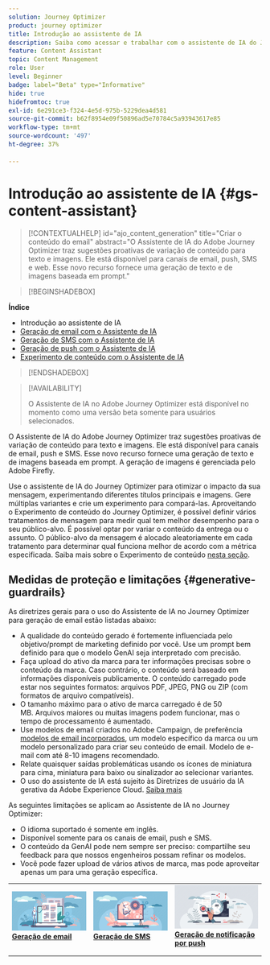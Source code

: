 ```yaml
---
solution: Journey Optimizer
product: journey optimizer
title: Introdução ao assistente de IA
description: Saiba como acessar e trabalhar com o assistente de IA do Journey Optimizer
feature: Content Assistant
topic: Content Management
role: User
level: Beginner
badge: label="Beta" type="Informative"
hide: true
hidefromtoc: true
exl-id: 6e291ce3-f324-4e5d-975b-5229dea4d581
source-git-commit: b62f8954e09f50896ad5e70784c5a93943617e85
workflow-type: tm+mt
source-wordcount: '497'
ht-degree: 37%

---
```


# Introdução ao assistente de IA {#gs-content-assistant}

>[!CONTEXTUALHELP]
>id="ajo_content_generation"
>title="Criar o conteúdo do email"
>abstract="O Assistente de IA do Adobe Journey Optimizer traz sugestões proativas de variação de conteúdo para texto e imagens. Ele está disponível para canais de email, push, SMS e web. Esse novo recurso fornece uma geração de texto e de imagens baseada em prompt."

>[!BEGINSHADEBOX]

**Índice**

* Introdução ao assistente de IA
* [Geração de email com o Assistente de IA](generative-email.md)
* [Geração de SMS com o Assistente de IA](generative-sms.md)
* [Geração de push com o Assistente de IA](generative-push.md)
* [Experimento de conteúdo com o Assistente de IA](generative-experimentation.md)

>[!ENDSHADEBOX]

>[!AVAILABILITY]
>
>O Assistente de IA no Adobe Journey Optimizer está disponível no momento como uma versão beta somente para usuários selecionados.

O Assistente de IA do Adobe Journey Optimizer traz sugestões proativas de variação de conteúdo para texto e imagens. Ele está disponível para canais de email, push e SMS. Esse novo recurso fornece uma geração de texto e de imagens baseada em prompt. A geração de imagens é gerenciada pelo Adobe Firefly.

Use o assistente de IA do Journey Optimizer para otimizar o impacto da sua mensagem, experimentando diferentes títulos principais e imagens. Gere múltiplas variantes e crie um experimento para compará-las. Aproveitando o Experimento de conteúdo do Journey Optimizer, é possível definir vários tratamentos de mensagem para medir qual tem melhor desempenho para o seu público-alvo. É possível optar por variar o conteúdo da entrega ou o assunto. O público-alvo da mensagem é alocado aleatoriamente em cada tratamento para determinar qual funciona melhor de acordo com a métrica especificada. Saiba mais sobre o Experimento de conteúdo [nesta seção](../campaigns/content-experiment.md).

## Medidas de proteção e limitações {#generative-guardrails}

As diretrizes gerais para o uso do Assistente de IA no Journey Optimizer para geração de email estão listadas abaixo:

* A qualidade do conteúdo gerado é fortemente influenciada pelo objetivo/prompt de marketing definido por você. Use um prompt bem definido para que o modelo GenAI seja interpretado com precisão. 
* Faça upload do ativo da marca para ter informações precisas sobre o conteúdo da marca. Caso contrário, o conteúdo será baseado em informações disponíveis publicamente. O conteúdo carregado pode estar nos seguintes formatos: arquivos PDF, JPEG, PNG ou ZIP (com formatos de arquivo compatíveis).
* O tamanho máximo para o ativo de marca carregado é de 50 MB. Arquivos maiores ou muitas imagens podem funcionar, mas o tempo de processamento é aumentado.
* Use modelos de email criados no Adobe Campaign, de preferência [modelos de email incorporados](../email/use-email-templates.md), um modelo específico da marca ou um modelo personalizado para criar seu conteúdo de email. Modelo de e-mail com até 8-10 imagens recomendado.
* Relate quaisquer saídas problemáticas usando os ícones de miniatura para cima, miniatura para baixo ou sinalizador ao selecionar variantes.
* O uso do assistente de IA está sujeito às Diretrizes de usuário da IA gerativa da Adobe Experience Cloud. [Saiba mais](https://www.adobe.com/br/legal/licenses-terms/adobe-gen-ai-user-guidelines.html)

As seguintes limitações se aplicam ao Assistente de IA no Journey Optimizer:

* O idioma suportado é somente em inglês.
* Disponível somente para os canais de email, push e SMS.
* O conteúdo da GenAI pode nem sempre ser preciso: compartilhe seu feedback para que nossos engenheiros possam refinar os modelos.
* Você pode fazer upload de vários ativos de marca, mas pode aproveitar apenas um para uma geração específica.

<table style="table-layout:fixed"><tr style="border: 0;">
<td>
<a href="generative-email.md">
<img alt="Geração de email" src="assets/do-not-localize/text-genai.jpeg">
</a>
<div>
<a href="generative-email.md"><strong>Geração de email</strong></a>
</div>
<p>
</td>
<td>
<a href="generative-sms.md">
<img alt="Geração de SMS" src="assets/do-not-localize/image-genai.jpeg">
</a>
<div><a href="generative-sms.md"><strong>Geração de SMS</strong>
</div>
<p>
</td>
<td>
<a href="generative-push.md">
<img alt="Geração de push" src="assets/do-not-localize/email-genai.jpeg">
</a>
<div>
<a href="generative-push.md"><strong>Geração de notificação por push</strong></a>
</div>
<p></td>
</tr></table>
